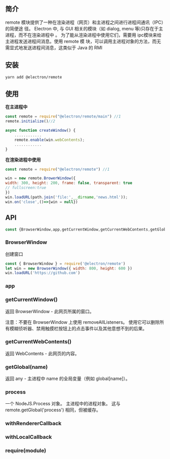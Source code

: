 

## 简介

remote 模块提供了一种在渲染进程（网页）和主进程之间进行进程间通讯（IPC）的简便途 径。 Electron 中, 与 GUI 相关的模块（如 dialog, menu 等)只存在于主进程，而不在渲染进程中 。 为了能从渲染进程中使用它们，需要用 ipc模块来给主进程发送进程间消息。使用 remote 模 块，可以调用主进程对象的方法，而无需显式地发送进程间消息，这类似于 Java 的 RMI

## 安装

```
yarn add @electron/remote
```

## 使用

**在主进程中**

```javascript
const remote = require("@electron/remote/main") //1 
remote.initialize()//2

async function createWindow() {
	............
	remote.enable(win.webContents);
	............
}
```



**在渲染进程中使用**

```javascript
const remote = require("@electron/remote") //1 

win = new remote.BrowerWindow({
width: 300, height: 200, frame: false, transparent: true
// fullscreen:true
})
win.loadURL(path.join('file:',__dirname,'news.html'));
win.on('close',()=>{win = null})
```

## API

```javascript
const {BrowserWindow,app,getCurrentWindow,getCurrentWebContents,getGlobal,process } = require ( '@electron/remote' )
```



### BrowserWindow

创建窗口

```javascript
const { BrowserWindow } = require('@electron/remote')
let win = new BrowserWindow({ width: 800, height: 600 })
win.loadURL('https://github.com')
```



### app 

### getCurrentWindow()

返回 BrowserWindow - 此网页所属的窗口。

注意：不要在 BrowserWindow 上使用 removeAllListeners。 使用它可以删除所有模糊侦听器、禁用触摸栏按钮上的点击事件以及其他意想不到的后果。

### getCurrentWebContents()

返回 WebContents - 此网页的内容。

### getGlobal(name)

返回 any - 主进程中 name 的全局变量（例如 global[name]）。

### process

一个 NodeJS.Process 对象。 主进程中的进程对象。 这与 remote.getGlobal('process') 相同，但被缓存。

### withRendererCallback 

### withLocalCallback 

### require(module)
